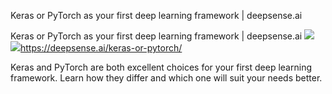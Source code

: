 Keras or PyTorch as your first deep learning framework | deepsense.ai

Keras or PyTorch as your first deep learning framework | deepsense.ai
![](../_resources/1f6f5cc8bb69bc56208fd1d8292eda66.png)
![](../_resources/b7916582e70e2b7d0582b71ec876a923.png)https://deepsense.ai/keras-or-pytorch/

Keras and PyTorch are both excellent choices for your first deep learning framework. Learn how they differ and which one will suit your needs better.